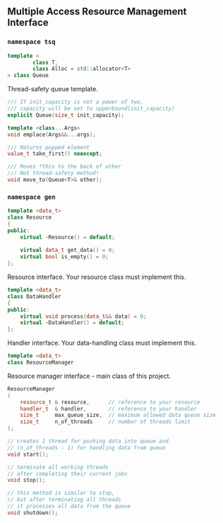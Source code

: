 ## Multiple Access Resource Management Interface

### ```namespace tsq```

```c++
template <
        class T,
        class Alloc = std::allocator<T>
> class Queue
```

Thread-safety queue template.

```c++
/// If init_capacity is not a power of two,  
/// capacity will be set to upperbound(init_capacity)
explicit Queue(size_t init_capacity);

template <class...Args>
void emplace(Args&&...args);

/// Returns popped element
value_t take_first() noexcept;

/// Moves *this to the back of other
/// Not thread-safety method!
void move_to(Queue<T>& other);
```

### ```namespace gen```

```c++
template <data_t>
class Resource
{
public:
    virtual ~Resource() = default;
    
    virtual data_t get_data() = 0;
    virtual bool is_empty() = 0;
};
```

Resource interface. Your resource class must implement this.

```c++
template <data_t>
class DataHandler
{
public:
    virtual void process(data_t&& data) = 0;
    virtual ~DataHandler() = default;
};
```

Handler interface. Your data-handling class must implement this.

```c++
template <data_t>
class ResourceManager
```
Resource manager interface - main class of this project.
```c++
ResourceManager
(
    resource_t & resource,      // reference to your resource
    handler_t  & handler,       // reference to your handler
    size_t     max_queue_size,  // maximum allowed data queue size
    size_t     n_of_threads     // number of threads limit
);

// creates 1 thread for pushing data into queue and
// (n_of_threads - 1) for handling data from queue 
void start();

// terminate all working threads
// after completing their current jobs
void stop();

// this method is similar to stop,
// but after terminating all threads
// it processes all data from the queue
void shutdown();
```


